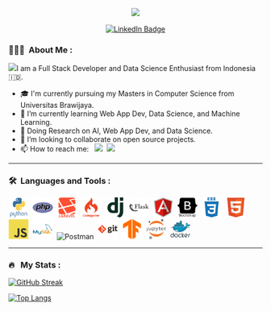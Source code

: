 
<p align="center"><img src="https://media.giphy.com/media/M9gbBd9nbDrOTu1Mqx/giphy.gif" width="100"/></p>
<p align="center">
<a href="https://www.linkedin.com/in/andyalyf"><img src="https://img.shields.io/badge/LinkedIn-blue?style=for-the-badge&logo=linkedin&logoColor=white" alt="LinkedIn Badge"></a>
</p>
</p>

<!-- <h1 align="center">hey there <img src="https://media.giphy.com/media/hvRJCLFzcasrR4ia7z/giphy.gif" width="40"></h1> -->

<!-- <p align="center"><img src="https://media.giphy.com/media/dWesBcTLavkZuG35MI/giphy.gif" width="600" height="300"  /></p> -->

### 👨🏻‍💻 &nbsp;About Me :

<img src="https://media.giphy.com/media/WUlplcMpOCEmTGBtBW/giphy.gif" width="30">I am a Full Stack Developer and Data Science Enthusiast from Indonesia 🇮🇩.

<!-- - 🔭 I’m working as a Software Engineer and contributing to frontend and backend for building web applications. -->
- 🎓 I'm currently pursuing my Masters in Computer Science from Universitas Brawijaya.
- 🌱 I’m currently learning Web App Dev, Data Science, and Machine Learning.
- 📃 Doing Research on AI, Web App Dev, and Data Science.
- 👯 I’m looking to collaborate on open source projects.
- 📫 How to reach me: &nbsp; 
    <a href="mailto:andyalyfsyah4@gmail.com"><img src="https://img.shields.io/badge/-Gmail-c14438?style=flat-square&logo=Gmail&logoColor=white"/></a>&nbsp;
    <a href="https://www.linkedin.com/in/andyalyf"><img src="https://img.shields.io/badge/-LinkedIn-blue?style=flat-square&logo=Linkedin&logoColor=white"/></a>&nbsp;



---

### 🛠 &nbsp;Languages and Tools :

<p>
<!-- <img src="https://raw.githubusercontent.com/devicons/devicon/master/icons/java/java-original-wordmark.svg" title="Java" alt="Java" width="40" height="40"/>&nbsp; -->
<img src="https://raw.githubusercontent.com/devicons/devicon/master/icons/python/python-original-wordmark.svg" title="Python" alt="Python" width="40" height="40"/>&nbsp;
<img src="https://raw.githubusercontent.com/devicons/devicon/master/icons/php/php-original.svg" title="PHP" alt="PHP" width="40" height="40"/>&nbsp;
<img src="https://raw.githubusercontent.com/devicons/devicon/master/icons/laravel/laravel-plain-wordmark.svg" title="Laravel" alt="Laravel" width="40" height="40"/>&nbsp;
<img src="https://raw.githubusercontent.com/devicons/devicon/master/icons/codeigniter/codeigniter-plain-wordmark.svg" title="CodeIgniter" alt="CodeIgniter" width="40" height="40"/>&nbsp;
<img src="https://raw.githubusercontent.com/devicons/devicon/master/icons/django/django-plain.svg" title="Django" alt="Django" width="40" height="40"/>&nbsp;
<img src="https://raw.githubusercontent.com/devicons/devicon/master/icons/flask/flask-original-wordmark.svg" title="Flask" alt="Flask" width="40" height="40"/>&nbsp;
<img src="https://raw.githubusercontent.com/devicons/devicon/master/icons/angularjs/angularjs-original.svg" title="AngularJS" alt="AngularJS" width="40" height="40"/>&nbsp;
<img src="https://raw.githubusercontent.com/devicons/devicon/master/icons/bootstrap/bootstrap-plain-wordmark.svg" title="Bootstrap" alt="Bootstrap" width="40" height="40"/>&nbsp;
<img src="https://raw.githubusercontent.com/devicons/devicon/master/icons/css3/css3-plain-wordmark.svg"  title="CSS3" alt="CSS" width="40" height="40"/>&nbsp;
<img src="https://raw.githubusercontent.com/devicons/devicon/master/icons/html5/html5-original.svg" title="HTML5" alt="HTML" width="40" height="40"/>&nbsp;
<img src="https://raw.githubusercontent.com/devicons/devicon/master/icons/javascript/javascript-original.svg" title="JavaScript" alt="JavaScript" width="40" height="40"/>&nbsp;
<img src="https://raw.githubusercontent.com/devicons/devicon/master/icons/mysql/mysql-original-wordmark.svg" title="MySQL"  alt="MySQL" width="40" height="40"/>&nbsp;
<img src="https://www.vectorlogo.zone/logos/getpostman/getpostman-icon.svg" title="Postman"  alt="Postman" width="40" height="40"/>&nbsp;
<img src="https://raw.githubusercontent.com/devicons/devicon/master/icons/git/git-original-wordmark.svg" title="Git" **alt="Git" width="40" height="40"/>&nbsp;
<img src="https://raw.githubusercontent.com/devicons/devicon/master/icons/tensorflow/tensorflow-original.svg" title="Tensorflow" alt="Tensorflow" width="40" height="40"/>&nbsp;
<img src="https://raw.githubusercontent.com/devicons/devicon/master/icons/jupyter/jupyter-original-wordmark.svg" title="Jupyter" alt="Jupyter" width="40" height="40"/>&nbsp;
<img src="https://raw.githubusercontent.com/devicons/devicon/master/icons/docker/docker-original-wordmark.svg" title="Docker" alt="Docker" width="40" height="40"/>&nbsp;
</p>

---

### 🔥 &nbsp; My Stats :
[![GitHub Streak](http://github-readme-streak-stats.herokuapp.com?user=AndiAlifs&theme=dark&background=000000)](https://git.io/streak-stats)

[![Top Langs](https://github-readme-stats.vercel.app/api/top-langs/?username=AndiAlifs&layout=compact&theme=vision-friendly-dark)](https://github.com/anuraghazra/github-readme-stats)
